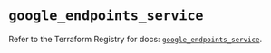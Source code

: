 # `google_endpoints_service`

Refer to the Terraform Registry for docs: [`google_endpoints_service`](https://registry.terraform.io/providers/hashicorp/google-beta/5.17.0/docs/resources/google_endpoints_service).
